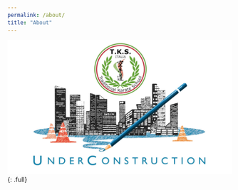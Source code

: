 ```yaml
---
permalink: /about/
title: "About"
---
```

![under-construction](/assets/images/under-construction.jpeg){: .full}
